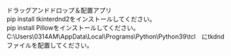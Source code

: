 ドラッグアンドドロップ＆配置アプリ<br>
pip install tkinterdnd2をインストールしてください。<br>
pip install Pillowをインストールしてください。<br>
C:\Users\0314AM\AppData\Local\Programs\Python\Python39\tcl　にtkdndファイルを配置してください。
